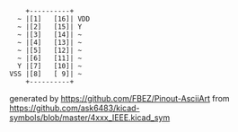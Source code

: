 

	    +----------+
	  ~ |[1]   [16]| VDD
	  ~ |[2]   [15]| Y
	  ~ |[3]   [14]| ~
	  ~ |[4]   [13]| ~
	  ~ |[5]   [12]| ~
	  ~ |[6]   [11]| ~
	  Y |[7]   [10]| ~
	VSS |[8]   [ 9]| ~
	    +----------+


generated by https://github.com/FBEZ/Pinout-AsciiArt from https://github.com/ask6483/kicad-symbols/blob/master/4xxx_IEEE.kicad_sym